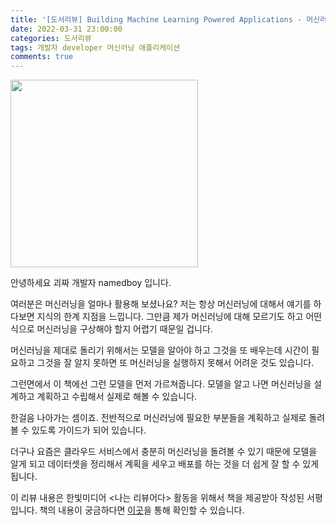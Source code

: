 ```yaml
---
title: '[도서리뷰] Building Machine Learning Powered Applications - 머신러닝 파워드 애플리케이션'
date: 2022-03-31 23:00:00
categories: 도서리뷰
tags: 개발자 developer 머신러닝 애플리케이션 
comments: true
---
```


<img src='https://firebasestorage.googleapis.com/v0/b/github-blog-39e5f.appspot.com/o/IMG_9349.jpg?alt=media&token=21c59f10-770e-4f46-8882-f88758468883' width='300px'/>

안녕하세요 괴짜 개발자 namedboy 입니다.

여러분은 머신러닝을 얼마나 활용해 보셨나요?
저는 항상 머신러닝에 대해서 얘기를 하다보면 지식의 한계 지점을 느낍니다.
그만큼 제가 머신러닝에 대해 모르기도 하고 어떤식으로 머신러닝을 구상해야 할지 어렵기 때문일 겁니다. 

머신러닝을 제대로 돌리기 위해서는 모델을 알아야 하고 그것을 또 배우는데 시간이 필요하고 그것을 잘 알지 못하면 또 머신러닝을 실행하지 못해서 어려운 것도 있습니다.

그런면에서 이 책에선 그런 모델을 먼저 가르쳐줍니다. 모델을 알고 나면 머신러닝을 설계하고 계획하고 수립해서 실제로 해볼 수 있습니다.

한걸음 나아가는 셈이죠.
전반적으로 머신러닝에 필요한 부분들을 계획하고 실제로 돌려볼 수 있도록 가이드가 되어 있습니다.

더구나 요즘은 클라우드 서비스에서 충분히 머신러닝을 돌려볼 수 있기 때문에 모델을 알게 되고 데이터셋을 정리해서 계획을 세우고 배포를 하는 것을 더 쉽게 잘 할 수 있게 됩니다.

이 리뷰 내용은 한빛미디어 &lt;나는 리뷰어다&gt; 활동을 위해서 책을 제공받아 작성된 서평입니다.
책의 내용이 궁금하다면 [이곳](https://www.hanbit.co.kr/store/books/look.php?p_code=B8274600462)을 통해 확인할 수 있습니다.